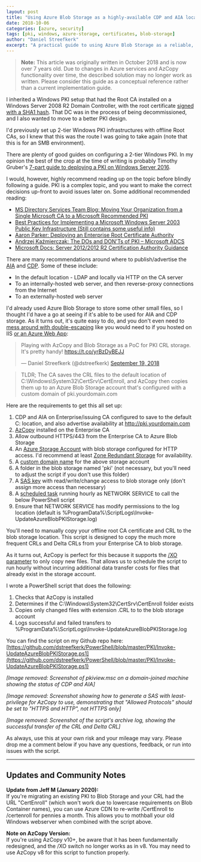 ```yaml
---
layout: post
title: "Using Azure Blob Storage as a highly-available CDP and AIA location for your internal PKI"
date: 2018-10-06
categories: [azure, security]
tags: [pki, windows, azure-storage, certificates, blob-storage]
author: "Daniel Streefkerk"
excerpt: "A practical guide to using Azure Blob Storage as a reliable, highly-available location for hosting your internal PKI's CDP and AIA components."
---
```


> **Note:** This article was originally written in October 2018 and is now over 7 years old. Due to changes in Azure services and AzCopy functionality over time, the described solution may no longer work as written. Please consider this guide as a conceptual reference rather than a current implementation guide.


I inherited a Windows PKI setup that had the Root CA installed on a Windows Server 2008 R2 Domain Controller, with the root certificate [signed with a SHA1 hash](https://blog.qualys.com/ssllabs/2014/09/09/sha1-deprecation-what-you-need-to-know). That DC was in the process of being decommissioned, and I also wanted to move to a better PKI design.

I'd previously set up 2-tier Windows PKI infrastructures with offline Root CAs, so I knew that this was the route I was going to take again (note that this is for an SMB environment).

There are plenty of good guides on configuring a 2-tier Windows PKI. In my opinion the best of the crop at the time of writing is probably Timothy Gruber's [7-part guide to deploying a PKI on Windows Server 2016](https://timothygruber.com/pki/deploy-a-pki-on-windows-server-2016-part-1/).

I would, however, highly recommend reading up on the topic before blindly following a guide. PKI is a complex topic, and you want to make the correct decisions up-front to avoid issues later on. Some additional recommended reading:

- [MS Directory Services Team Blog: Moving Your Organization from a Single Microsoft CA to a Microsoft Recommended PKI](https://blogs.technet.microsoft.com/askds/2010/08/23/moving-your-organization-from-a-single-microsoft-ca-to-a-microsoft-recommended-pki/)
- [Best Practices for Implementing a Microsoft Windows Server 2003 Public Key Infrastructure (Still contains some useful info)](https://docs.microsoft.com/en-us/previous-versions/windows/it-pro/windows-server-2003/cc772670(v=ws.10))
- [Aaron Parker: Deploying an Enterprise Root Certificate Authority](https://stealthpuppy.com/deploy-enterprise-root-certificate-authority/)
- [Andrzej Kaźmierczak: The DOs and DON'Ts of PKI – Microsoft ADCS](https://777notes.wordpress.com/2016/07/11/certificates-the-dos-and-donts-of-pki/)
- [Microsoft Docs: Server 2012/2012 R2 Certification Authority Guidance](https://docs.microsoft.com/en-us/previous-versions/windows/it-pro/windows-server-2012-R2-and-2012/hh831574(v=ws.11))

There are many recommendations around where to publish/advertise the [AIA](http://www.pkiglobe.org/auth_info_access.html) and [CDP](http://www.pkiglobe.org/crl_dist_points.html). Some of these include:

- In the default location - LDAP and locally via HTTP on the CA server
- To an internally-hosted web server, and then reverse-proxy connections from the Internet
- To an externally-hosted web server

I'd already used Azure Blob Storage to store some other small files, so I thought I'd have a go at seeing if it's able to be used for AIA and CDP storage. As it turns out, it's quite easy to do, and you don't even need to [mess around with double-escaping](https://blogs.iis.net/thomad/iis7-rejecting-urls-containing) like you would need to if you hosted on IIS [or an Azure Web App](https://pertorben.wordpress.com/2018/01/05/host-crl-and-aia-for-your-internal-pki-in-microsoft-azure-web-app/):

<div class="embed-twitter">
<blockquote class="twitter-tweet" data-width="550" data-dnt="true">
<p lang="en" dir="ltr">Playing with AzCopy and Blob Storage as a PoC for PKI CRL storage. It's pretty handy! <a href="https://t.co/yrBzDyBEJJ">https://t.co/yrBzDyBEJJ</a></p>&mdash; Daniel Streefkerk (@dstreefkerk) <a href="https://twitter.com/dstreefkerk/status/1042296844305350658?ref_src=twsrc%5Etfw">September 19, 2018</a>
</blockquote>
</div>

> TLDR; The CA saves the CRL files to the default location of C:\Windows\System32\CertSrv\CertEnroll, and AzCopy then copies them up to an Azure Blob Storage account that's configured with a custom domain of pki.yourdomain.com

Here are the requirements to get this all set up:

1. CDP and AIA on Enterprise/issuing CA configured to save to the default C: location, and also advertise availability at http://pki.yourdomain.com
2. [AzCopy](http://aka.ms/azcopy) installed on the Enterprise CA
3. Allow outbound HTTPS/443 from the Enterprise CA to Azure Blob Storage
4. An [Azure Storage Account](https://docs.microsoft.com/en-us/azure/storage/common/storage-quickstart-create-account?tabs=portal) with blob storage configured for HTTP access. I'd recommend at least [Zone Redundant Storage](https://docs.microsoft.com/en-us/azure/storage/common/storage-account-overview#replication) for availability.
5. A [custom domain name](https://docs.microsoft.com/en-us/azure/storage/blobs/storage-custom-domain-name) for the above storage account
6. A folder in the blob storage named 'pki' (not necessary, but you'll need to adjust the script if you don't use this folder)
7. A [SAS key](https://docs.microsoft.com/en-us/azure/storage/common/storage-dotnet-shared-access-signature-part-1) with read/write/change access to blob storage only (don't assign more access than necessary)
8. A [scheduled task](https://blogs.technet.microsoft.com/heyscriptingguy/2012/08/11/weekend-scripter-use-the-windows-task-scheduler-to-run-a-windows-powershell-script/) running hourly as NETWORK SERVICE to call the below PowerShell script
9. Ensure that NETWORK SERVICE has modify permissions to the log location (default is %ProgramData%\ScriptLogs\Invoke-UpdateAzureBlobPKIStorage.log)

You'll need to manually copy your offline root CA certificate and CRL to the blob storage location. This script is designed to copy the much more frequent CRLs and Delta CRLs from your Enterprise CA to blob storage.

As it turns out, AzCopy is perfect for this because it supports the [/XO parameter](https://docs.microsoft.com/en-us/azure/storage/common/storage-use-azcopy#azcopy-parameters) to only copy new files. That allows us to schedule the script to run hourly without incurring additional data transfer costs for files that already exist in the storage account.

I wrote a PowerShell script that does the following:

1. Checks that AzCopy is installed
2. Determines if the C:\Windows\System32\CertSrv\CertEnroll folder exists
3. Copies only changed files with extension .CRL to to the blob storage account
4. Logs successful and failed transfers to %ProgramData%\ScriptLogs\Invoke-UpdateAzureBlobPKIStorage.log

You can find the script on my Github repo here: [https://github.com/dstreefkerk/PowerShell/blob/master/PKI/Invoke-UpdateAzureBlobPKIStorage.ps1](https://github.com/dstreefkerk/PowerShell/blob/master/PKI/Invoke-UpdateAzureBlobPKIStorage.ps1)

*[Image removed: Screenshot of pkiview.msc on a domain-joined machine showing the status of CDP and AIA]*

*[Image removed: Screenshot showing how to generate a SAS with least-privilege for AzCopy to use, demonstrating that "Allowed Protocols" should be set to "HTTPS and HTTP", not HTTPS only]*

*[Image removed: Screenshot of the script's archive log, showing the successful transfer of the CRL and Delta CRL]*



As always, use this at your own risk and your mileage may vary. Please drop me a comment below if you have any questions, feedback, or run into issues with the script.

---

## Updates and Community Notes

**Update from Jeff M (January 2020):**  
If you're migrating an existing PKI to Blob Storage and your CRL had the URL "CertEnroll" (which won't work due to lowercase requirements on Blob Container names), you can use Azure CDN to re-write /CertEnroll to /certenroll for pennies a month. This allows you to mothball your old Windows webserver when combined with the script above.

**Note on AzCopy Version:**  
If you're using AzCopy v10+, be aware that it has been fundamentally redesigned, and the /XO switch no longer works as in v8. You may need to use AzCopy v8 for this script to function properly.
